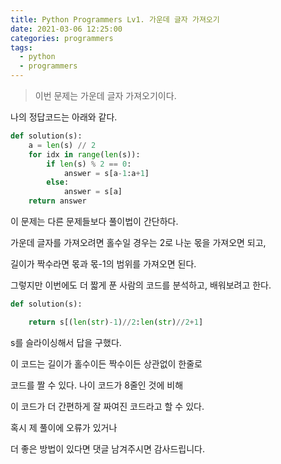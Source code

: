```yaml
---
title: Python Programmers Lv1. 가운데 글자 가져오기
date: 2021-03-06 12:25:00
categories: programmers
tags:
  - python
  - programmers
---
```


>이번 문제는 가운데 글자 가져오기이다.

나의 정답코드는 아래와 같다.
~~~python
def solution(s):
    a = len(s) // 2
    for idx in range(len(s)):
        if len(s) % 2 == 0:
            answer = s[a-1:a+1]
        else:
            answer = s[a]
    return answer
~~~
이 문제는 다른 문제들보다 풀이법이 간단하다.

가운데 글자를 가져오려면 홀수일 경우는 2로 나눈 몫을 가져오면 되고,

길이가 짝수라면 몫과 몫-1의 범위를 가져오면 된다.

그렇지만 이번에도 더 짧게 푼 사람의 코드를 분석하고, 배워보려고 한다.

~~~python
def solution(s):

    return s[(len(str)-1)//2:len(str)//2+1]
~~~
s를 슬라이싱해서 답을 구했다.

이 코드는 길이가 홀수이든 짝수이든 상관없이 한줄로

코드를 짤 수 있다. 나이 코드가 8줄인 것에 비해

이 코드가 더 간편하게 잘 짜여진 코드라고 할 수 있다.

혹시 제 풀이에 오류가 있거나

더 좋은 방법이 있다면 댓글 남겨주시면 감사드립니다.
